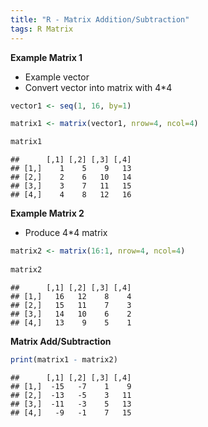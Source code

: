 ```yaml
---
title: "R - Matrix Addition/Subtraction"
tags: R Matrix
---
```


**Example Matrix 1**

- Example vector
- Convert vector into matrix with 4*4

``` r
vector1 <- seq(1, 16, by=1)

matrix1 <- matrix(vector1, nrow=4, ncol=4) 

matrix1
```

    ##      [,1] [,2] [,3] [,4]
    ## [1,]    1    5    9   13
    ## [2,]    2    6   10   14
    ## [3,]    3    7   11   15
    ## [4,]    4    8   12   16

**Example Matrix 2**

- Produce 4*4 matrix

``` r
matrix2 <- matrix(16:1, nrow=4, ncol=4) 
 
matrix2
```

    ##      [,1] [,2] [,3] [,4]
    ## [1,]   16   12    8    4
    ## [2,]   15   11    7    3
    ## [3,]   14   10    6    2
    ## [4,]   13    9    5    1

**Matrix Add/Subtraction**

``` r
print(matrix1 - matrix2)
```

    ##      [,1] [,2] [,3] [,4]
    ## [1,]  -15   -7    1    9
    ## [2,]  -13   -5    3   11
    ## [3,]  -11   -3    5   13
    ## [4,]   -9   -1    7   15
